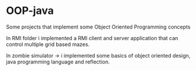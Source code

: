 # OOP-java
Some projects that implement some Object Oriented Programming concepts


In RMI folder i implemented a RMI client and server application that can
control multiple grid based mazes. 

In zombie simulator -> i implemented some basics of object oriented design, java programming language
and reflection.
